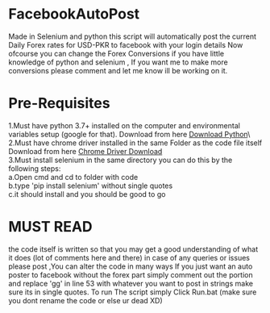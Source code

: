<h1>FacebookAutoPost</h1>
Made in Selenium and python this script will automatically post the current Daily Forex rates for USD-PKR to facebook with your login details Now ofcourse you can change the Forex Conversions if you have little knowledge of python and selenium , If you want me to make more conversions please comment and let me know ill be working on it.
<h1>Pre-Requisites</h1>
1.Must have python 3.7+ installed on the computer and environmental variables setup (google for that). Download from here <a href="https://www.python.org/downloads/">Download Python</a>\<br>
2.Must have chrome driver installed in the same Folder as the code file itself Download from here <a href="https://chromedriver.storage.googleapis.com/index.html?path=2.44/">Chrome Driver Download</a><br>
3.Must install selenium in the same directory you can do this by the following steps: <br>                                                        a.Open cmd and cd to folder with code       <br>                                                                                    b.type 'pip install selenium' without single quotes <br>                                                                            c.it should install and you should be good to go <br>
<h1> MUST READ</h1>
  the code itself is written so that you may get a good understanding of what it does (lot of comments here and there) in case of any queries or issues please post ,You can alter the code in many ways If you just want an auto poster to facebook without the forex part simply comment out the portion and replace 'gg' in line 53 with whatever you want to post in strings make sure its in single quotes.
To run The script simply Click Run.bat (make sure you dont rename the code or else ur dead XD) 
  
